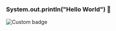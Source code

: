 ### System.out.println("Hello World") 👋

![Custom badge](https://img.shields.io/endpoint?label=LinkedIn&logo=LinkedIn&style=social&url=https%3A%2F%2Fwww.linkedin.com%2Fin%2Fwali-m%2F)


<!--
**walimorris/walimorris** is a ✨ _special_ ✨ repository because its `README.md` (this file) appears on your GitHub profile.

Here are some ideas to get you started:

- 🔭 I’m currently working on ...
- 🌱 I’m currently learning ...
- 👯 I’m looking to collaborate on ...
- 🤔 I’m looking for help with ...
- 💬 Ask me about ...
- 📫 How to reach me: ...
- 😄 Pronouns: ...
- ⚡ Fun fact: ...
-->
